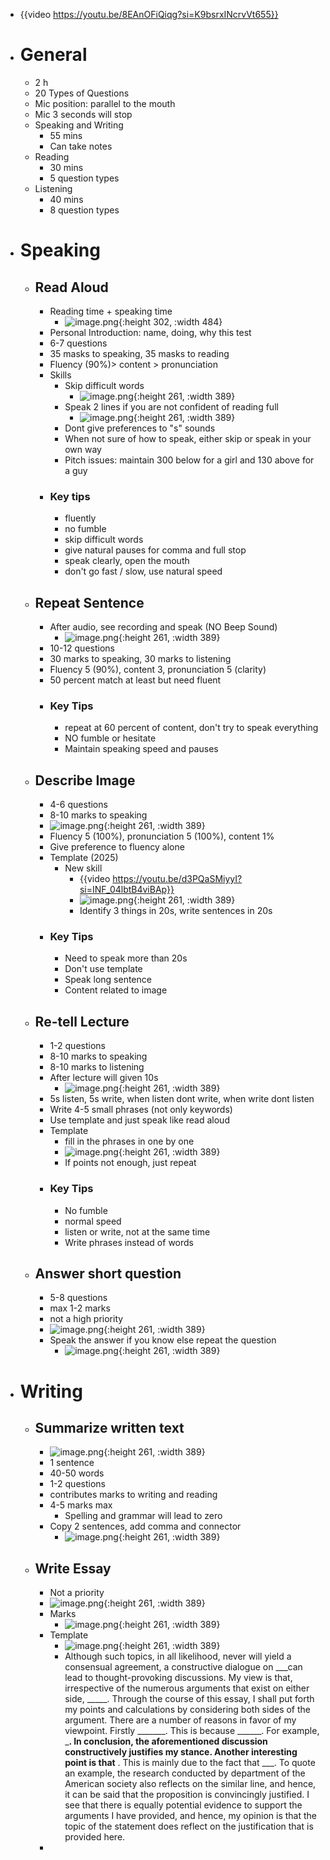 - {{video https://youtu.be/8EAnOFiQiqg?si=K9bsrxINcrvVt655}}
- # General
	- 2 h
	- 20 Types of Questions
	- Mic position: parallel to the mouth
	- Mic 3 seconds will stop
	- Speaking and Writing
		- 55 mins
		- Can take notes
	- Reading
		- 30 mins
		- 5 question types
	- Listening
		- 40 mins
		- 8 question types
- # Speaking
	- ## Read Aloud
		- Reading time + speaking time
			- ![image.png](../assets/image_1737530098189_0.png){:height 302, :width 484}
		- Personal Introduction: name, doing, why this test
		- 6-7 questions
		- 35 masks to speaking, 35 masks to reading
		- Fluency (90%)> content > pronunciation
		- Skills
			- Skip difficult words
				- ![image.png](../assets/image_1737530379742_0.png){:height 261, :width 389}
			- Speak 2 lines if you are not confident of reading full
				- ![image.png](../assets/image_1737530434361_0.png){:height 261, :width 389}
			- Dont give preferences to "s" sounds
			- When not sure of how to speak, either skip or speak in your own way
			- Pitch issues: maintain 300 below for a girl and 130 above for a guy
		- ### Key tips
			- fluently
			- no fumble
			- skip difficult words
			- give natural pauses for comma and full stop
			- speak clearly, open the mouth
			- don't go fast / slow, use natural speed
	- ## Repeat Sentence
		- After audio, see recording and speak (NO Beep Sound)
			- ![image.png](../assets/image_1737531099460_0.png){:height 261, :width 389}
		- 10-12 questions
		- 30 marks to speaking, 30 marks to listening
		- Fluency 5 (90%), content 3, pronunciation 5 (clarity)
		- 50 percent match at least but need fluent
		- ### Key Tips
			- repeat at 60 percent of content, don't try to speak everything
			- NO fumble or hesitate
			- Maintain speaking speed and pauses
	- ## Describe Image
		- 4-6 questions
		- 8-10 marks to speaking
		- ![image.png](../assets/image_1737535471130_0.png){:height 261, :width 389}
		- Fluency 5 (100%), pronunciation 5 (100%), content 1%
		- Give preference to fluency alone
		- Template (2025)
			- New skill
				- {{video https://youtu.be/d3PQaSMiyyI?si=INF_04lbtB4viBAp}}
				- ![image.png](../assets/image_1737536809313_0.png){:height 261, :width 389}
				- Identify 3 things in 20s, write sentences in 20s
		- ### Key Tips
			- Need to speak more than 20s
			- Don't use template
			- Speak long sentence
			- Content related to image
	- ## Re-tell Lecture
		- 1-2 questions
		- 8-10 marks to speaking
		- 8-10 marks to listening
		- After lecture will given 10s
			- ![image.png](../assets/image_1737537642951_0.png){:height 261, :width 389}
		- 5s listen, 5s write, when listen dont write, when write dont listen
		- Write 4-5 small phrases (not only keywords)
		- Use template and just speak like read aloud
		- Template
			- fill in the phrases in one by one
			- ![image.png](../assets/image_1737538046388_0.png){:height 261, :width 389}
			- If points not enough, just repeat
		- ### Key Tips
			- No fumble
			- normal speed
			- listen or write, not at the same time
			- Write phrases instead of words
	- ## Answer short question
		- 5-8 questions
		- max 1-2 marks
		- not a high priority
		- ![image.png](../assets/image_1737538537519_0.png){:height 261, :width 389}
		- Speak the answer if you know else repeat the question
			- ![image.png](../assets/image_1737538601951_0.png){:height 261, :width 389}
- # Writing
	- ## Summarize written text
		- ![image.png](../assets/image_1737538664239_0.png){:height 261, :width 389}
		- 1 sentence
		- 40-50 words
		- 1-2 questions
		- contributes marks to writing and reading
		- 4-5 marks max
			- Spelling and grammar will lead to zero
		- Copy 2 sentences, add comma and connector
			- ![image.png](../assets/image_1737538913109_0.png){:height 261, :width 389}
	- ## Write Essay
		- Not a priority
		- ![image.png](../assets/image_1737539091745_0.png){:height 261, :width 389}
		- Marks
			- ![image.png](../assets/image_1737539173717_0.png){:height 261, :width 389}
		- Template
			- ![image.png](../assets/image_1737539202811_0.png){:height 261, :width 389}
			- Although such topics, in all likelihood, never will yield a consensual agreement, a constructive dialogue on ___can lead to thought-provoking discussions. My view is that, irrespective of the numerous arguments that exist on either side, _____. Through the course of this essay, I shall put forth my points and calculations by considering both sides of the argument. 
			  There are a number of reasons in favor of my viewpoint. Firstly _______. This is because ______. For example, _____. In conclusion, the aforementioned discussion constructively justifies my stance. 
			  Another interesting point is that____ . This is mainly due to the fact that ___. To quote an example, the research conducted by department of the American society also reflects on the similar line, and hence, it can be said that the proposition is convincingly justified. 
			  I see that there is equally potential evidence to support the arguments I have provided, and hence, my opinion is that the topic of the statement does reflect on the justification that is provided here.
		-